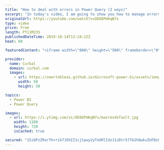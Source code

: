 ```yaml
---
title: "How to deal with errors in Power Query (2 ways)"
excerpt: "In today's video, I am going to show you how to manage errors in power query two ways: the \"official one\" and a faster way (that could be a lot faster ;) #curbal #powerquery #powerbi  Here you can download all the pbix files: https://curbal.com/donwload-center  SUBSCRIBE to learn more about Power and"
originalUrl: https://youtube.com/watch?v=OE6DPmKqN7s
type: video
price: Free
length: PT11M23S
publishedDateTime: 2019-10-14T12:24:22Z
heat: 60

featuredContent: "<iframe width=\"800\" height=\"500\" frameborder=\"0\" src=\"https://www.youtube.com/embed/OE6DPmKqN7s\" allow=\"accelerometer; autoplay; encrypted-media; gyroscope; picture-in-picture\" allowfullscreen></iframe>"

provider:
  name: Curbal
  domain: curbal.com
  images:
    - url: https://smartableai.github.io/microsoft-power-bi/assets/images/organizations/curbal.com-50x50.jpg
      width: 50
      height: 50

topics:
  - Power BI
  - Power Query

images:
  - url: https://i.ytimg.com/vi/OE6DPmKqN7s/maxresdefault.jpg
    width: 1280
    height: 720
    isCached: true

secured: "1SiQPzZRor7h+rik7J6hII1cjtpwy2yTeORlIdzJ1zDtr577b1hQwkvZUFBzUTHxTQgQ74az1naYjMFdc5VCa3tsCfqLhyay1CKUf7d6lOGS6h0uKQ4c1Y7spaFBQ9FnavfX9heGnN4N2Lv3r3eOuSLLtw76ijPQzqPM6evY78OblZmP10oLIN6/IQhQ+ocirYCfwieIomjKIRc596YkKjEb5N063FTZawowZ2SQI1HhJV7KLVA4mLjWuJ4bKDmZTRkDQoBQO0N8PIp3QLI6Ca/M/I2RFnlQegIHPxuMPKqpdLc7Y6au9q1PI1JBVxg70WO4d2vHv2vCDERFQBfw+LzenAhe6gNF+olWPoMA6QJuq1AglqZGg90oQzFEgOG3Rrb/oS7tmk47Ki706cLxdBRHCxk6dONU1tZPItR0r/c=;Uk0Rj7jRyfFq8k7yB7Y2AQ=="
---
```



